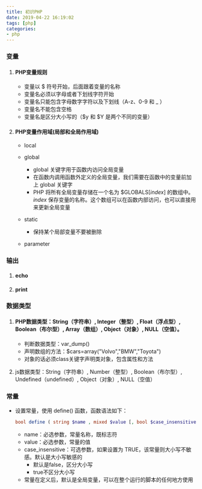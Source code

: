 ```yaml
---
title: 初识PHP
date: 2019-04-22 16:19:02
tags: [php]
categories: 
- php
---
```


### 变量

 1. #### PHP变量规则

     + 变量以 $ 符号开始，后面跟着变量的名称
     + 变量名必须以字母或者下划线字符开始
     + 变量名只能包含字母数字字符以及下划线（A-z、0-9 和 _ ）
     + 变量名不能包含空格
     + 变量名是区分大小写的（$y 和 $Y 是两个不同的变量）

2. #### PHP变量作用域(局部和全局作用域)

     + local
     + global
        - global 关键字用于函数内访问全局变量
        - 在函数内调用函数外定义的全局变量，我们需要在函数中的变量前加上 global 关键字
        - PHP 将所有全局变量存储在一个名为 $GLOBALS[*index*] 的数组中。 *index* 保存变量的名称。这个数组可以在函数内部访问，也可以直接用来更新全局变量
     + static
          * 保持某个局部变量不要被删除

     + parameter

### 输出

 1. #### echo

 2. #### print

### 数据类型

 1. #### PHP数据类型：String（字符串）, Integer（整型）, Float（浮点型）, Boolean（布尔型）, Array（数组）, Object（对象）, NULL（空值）。

     - 判断数据类型：var_dump()
     - 声明数组的方法：$cars=array("Volvo","BMW","Toyota")
     - 对象的话必须class关键字声明类对象，包含属性和方法

 2. js数据类型：String（字符串）, Number（整型）, Boolean（布尔型）, Undefined（undefined）, Object（对象）, NULL（空值）

### 常量

 - 设置常量，使用 define() 函数，函数语法如下：

   ```php
   bool define ( string $name , mixed $value [, bool $case_insensitive = false ] )
   ```

    - name：必选参数，常量名称，既标志符
    - value：必选参数，常量的值
    - case_insensitive：可选参数，如果设置为 TRUE，该常量则大小写不敏感。默认是大小写敏感的
       - 默认是false，区分大小写
       - true不区分大小写
    - 常量在定义后，默认是全局变量，可以在整个运行的脚本的任何地方使用